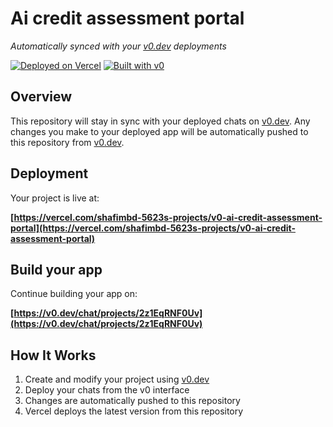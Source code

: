 # Ai credit assessment portal

*Automatically synced with your [v0.dev](https://v0.dev) deployments*

[![Deployed on Vercel](https://img.shields.io/badge/Deployed%20on-Vercel-black?style=for-the-badge&logo=vercel)](https://vercel.com/shafimbd-5623s-projects/v0-ai-credit-assessment-portal)
[![Built with v0](https://img.shields.io/badge/Built%20with-v0.dev-black?style=for-the-badge)](https://v0.dev/chat/projects/2z1EqRNF0Uv)

## Overview

This repository will stay in sync with your deployed chats on [v0.dev](https://v0.dev).
Any changes you make to your deployed app will be automatically pushed to this repository from [v0.dev](https://v0.dev).

## Deployment

Your project is live at:

**[https://vercel.com/shafimbd-5623s-projects/v0-ai-credit-assessment-portal](https://vercel.com/shafimbd-5623s-projects/v0-ai-credit-assessment-portal)**

## Build your app

Continue building your app on:

**[https://v0.dev/chat/projects/2z1EqRNF0Uv](https://v0.dev/chat/projects/2z1EqRNF0Uv)**

## How It Works

1. Create and modify your project using [v0.dev](https://v0.dev)
2. Deploy your chats from the v0 interface
3. Changes are automatically pushed to this repository
4. Vercel deploys the latest version from this repository